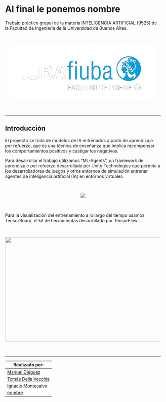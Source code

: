 # Al final le ponemos nombre

Trabajo práctico grupal de la materia INTELIGENCIA ARTIFICIAL (9525) de la Facultad de Ingeniería de la Universidad de Buenos Aires.

<br>
<p align="center">
  <img src="https://raw.githubusercontent.com/MiguelV5/MiguelV5/main/misc/logofiubatransparent_partialwhite.png" height="180"/>
</p>
<br>

---
## Introducción

El proyecto se trata de modelos de IA entrenados a partir de aprendizaje por refuerzo, que es una técnica de enseñanza que implica recompensar los comportamientos positivos y castigar los negativos. 

Para desarrollar el trabajo utilizamos “ML-Agents”, un framework de aprendizaje por refuerzo desarrollado por Unity Technologies que permite a los desarrolladores de juegos y otros entornos de simulación entrenar agentes de inteligencia artificial (IA) en entornos virtuales.

<br>
<p align="center">
  <img src="https://pbs.twimg.com/media/EiyTLiuXYAYyvcO.jpg"/>
</p>
<br>

Para la visualización del entrenamiento a lo largo del tiempo usamos TensorBoard, el kit de herramientas desarrollado por TensorFlow.

<br>
<p align="center">
  <img src="https://www.tensorflow.org/static/site-assets/images/project-logos/tensorboard-logo-social.png" width="600" height="337"/>
</p>
<br>

---
<div align="center">

| Realizado por:                                                      |
| ------------------------------------------------------------------- |
| [Manuel Diéguez](https://github.com/jmdieguez)                      |
| [Tomás Della Vecchia](https://github.com/tomdv18)                   |
| [Ignacio Montecalvo](https://github.com/imontecalvo)                                |
| [nombre](https://github.com/usuario)                                |

</div>
